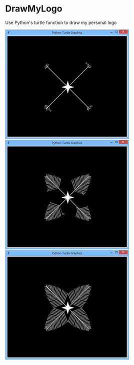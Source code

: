 DrawMyLogo
==========
Use Python's turtle function to draw my personal logo

<img src='mdimage/image01.png' height='350px'/>
<img src='mdimage/image02.png' height='350px'/>
<img src='mdimage/image03.png' height='350px'/>
